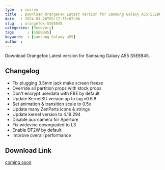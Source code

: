 ```yaml
---
type   : cusrom
title  : Download OrangeFox Latest Version for Samsung Galaxy A55 S5E8845
date   : 2024-03-20T09:17:35+07:00
slug   : orangefox-S5E8845
categories: [Recovery]
tags      : [S5E8845]
keywords  : [samsung Galaxy a55]
author : 
---
```


Download Orangefox Latest version for Samsung Galaxy A55 S5E8845.

## Changelog
- Fix plugging 3.5mm jack make screen freeze
- Override all partition props with stock props
- Don't encrypt userdata with FBE by default
- Update KernelSU version up to tag v0.6.8
- Set animation & transition scale to 0.5x
- Update many ZenParts icons & strings
- Update kernel version to 4.19.294
- Disable aux camera for Aperture
- Fix widevine downgraded to L3
- Enable DT2W by default
- Improve overall performance

## Download Link
[coming soon](/)


